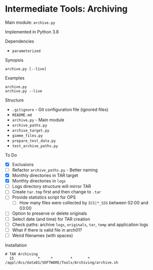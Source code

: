 # Intermediate Tools: Archiving

Main module: `archive.py`

Implemented in Python 3.8

Dependencies

* `parameterized`

Synopsis

```text
archive.py [--live]
```

Examples

```text
archive.py
archive.py --live
```

Structure

* `.gitignore` - Git configuration file (ignored files)
* `README.md`
* `archive.py` - Main module
* `archive_paths.py`
* `archive_target.py`
* `gimme_files.py`
* `prepare_test_data.py`
* `test_archive_paths.py`

To Do

* [x] Exclusions
* [ ] Refactor `archive_paths.py` - Better naming
* [x] Monthly directories in TAR target
* [x] Monthly directories in `logs`
* [ ] Logs directory structure will mirror TAR
* [ ] Create `tar.tmp` first and then change to `.tar`
* [ ] Provide statistics script for OPS
  * [ ] How many files were collected by `ICS|*_SSS` between 02:00 and 03:00
* [ ] Option to preserve or delete originals
* [ ] Select date (and time) for TAR creation
* [ ] Check paths: archive `logs`, `originals`, `tar`, `temp` and application logs
* [ ] What if there is valid file in arch01?
* [ ] Weird filenames (with spaces)

Installation

```text
# TAR Archiving
  15           *     *        *       *        /appl/dcs/data01/SOFTWARE/Tools/Archiving/archive.sh
```
